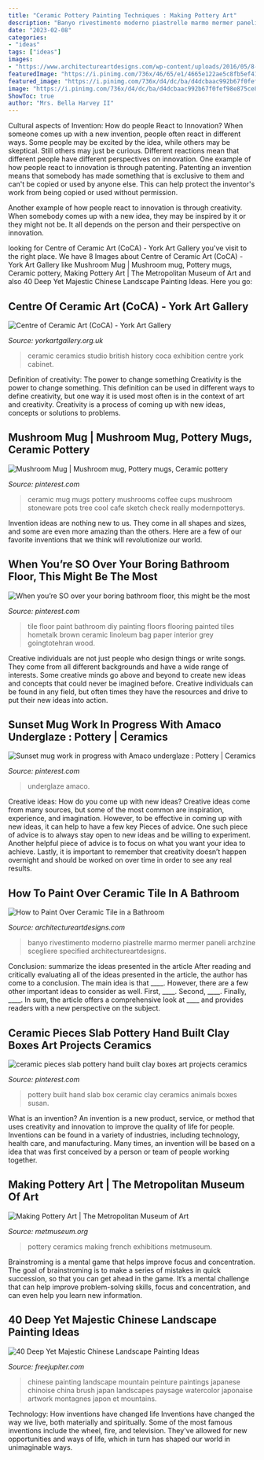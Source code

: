 ```yaml
---
title: "Ceramic Pottery Painting Techniques : Making Pottery Art"
description: "Banyo rivestimento moderno piastrelle marmo mermer paneli archzine scegliere specified architectureartdesigns"
date: "2023-02-08"
categories:
- "ideas"
tags: ["ideas"]
images:
- "https://www.architectureartdesigns.com/wp-content/uploads/2016/05/8-52.jpg"
featuredImage: "https://i.pinimg.com/736x/46/65/e1/4665e122ae5c8fb5ef41066b7cd39659.jpg"
featured_image: "https://i.pinimg.com/736x/d4/dc/ba/d4dcbaac992b67f0fef98e875ce8f5d8.jpg"
image: "https://i.pinimg.com/736x/d4/dc/ba/d4dcbaac992b67f0fef98e875ce8f5d8.jpg"
ShowToc: true
author: "Mrs. Bella Harvey II"
---
```



Cultural aspects of Invention: How do people React to Innovation?
When someone comes up with a new invention, people often react in different ways. Some people may be excited by the idea, while others may be skeptical. Still others may just be curious. Different reactions mean that different people have different perspectives on innovation. 
One example of how people react to innovation is through patenting. Patenting an invention means that somebody has made something that is exclusive to them and can't be copied or used by anyone else. This can help protect the inventor's work from being copied or used without permission. 

Another example of how people react to innovation is through creativity. When somebody comes up with a new idea, they may be inspired by it or they might not be. It all depends on the person and their perspective on innovation.

	

		
looking for Centre of Ceramic Art (CoCA) - York Art Gallery you've visit to the right place. We have 8 Images about Centre of Ceramic Art (CoCA) - York Art Gallery like Mushroom Mug | Mushroom mug, Pottery mugs, Ceramic pottery, Making Pottery Art | The Metropolitan Museum of Art and also 40 Deep Yet Majestic Chinese Landscape Painting Ideas. Here you go:
		
    
## Centre Of Ceramic Art (CoCA) - York Art Gallery

<img loading=lazy src="https://www.yorkartgallery.org.uk/wp-content/uploads/sites/5/2015/07/Murray-Cabinet-3-1280x853.jpg" onerror="this.onerror=null;this.src='https://tse1.mm.bing.net/th?id=OIP.eHWmL-jdUV2yRseqMeKIcQHaE7&amp;pid=15.1';" alt="Centre of Ceramic Art (CoCA) - York Art Gallery">

_Source: yorkartgallery.org.uk_

>ceramic ceramics studio british history coca exhibition centre york cabinet. 

	

Definition of creativity: The power to change something
Creativity is the power to change something. This definition can be used in different ways to define creativity, but one way it is used most often is in the context of art and creativity. Creativity is a process of coming up with new ideas, concepts or solutions to problems.

    
## Mushroom Mug | Mushroom Mug, Pottery Mugs, Ceramic Pottery

<img loading=lazy src="https://i.pinimg.com/originals/13/3d/ce/133dce27123356939422c68b0d8226a0.jpg" onerror="this.onerror=null;this.src='https://tse2.mm.bing.net/th?id=OIP.Vxttz7AACnf3Z9-a9NFkuwHaLH&amp;pid=15.1';" alt="Mushroom Mug | Mushroom mug, Pottery mugs, Ceramic pottery">

_Source: pinterest.com_

>ceramic mug mugs pottery mushrooms coffee cups mushroom stoneware pots tree cool cafe sketch check really modernpotterys. 

	

Invention ideas are nothing new to us. They come in all shapes and sizes, and some are even more amazing than the others. Here are a few of our favorite inventions that we think will revolutionize our world.

    
## When You’re SO Over Your Boring Bathroom Floor, This Might Be The Most

<img loading=lazy src="https://i.pinimg.com/736x/46/65/e1/4665e122ae5c8fb5ef41066b7cd39659.jpg" onerror="this.onerror=null;this.src='https://tse4.mm.bing.net/th?id=OIP.uhrq73GziBvZEXfP9GZFzwHaJ3&amp;pid=15.1';" alt="When you’re SO over your boring bathroom floor, this might be the most">

_Source: pinterest.com_

>tile floor paint bathroom diy painting floors flooring painted tiles hometalk brown ceramic linoleum bag paper interior grey goingtotehran wood. 

	

Creative individuals are not just people who design things or write songs. They come from all different backgrounds and have a wide range of interests. Some creative minds go above and beyond to create new ideas and concepts that could never be imagined before. Creative individuals can be found in any field, but often times they have the resources and drive to put their new ideas into action.

    
## Sunset Mug Work In Progress With Amaco Underglaze : Pottery | Ceramics

<img loading=lazy src="https://i.pinimg.com/736x/d4/dc/ba/d4dcbaac992b67f0fef98e875ce8f5d8.jpg" onerror="this.onerror=null;this.src='https://tse1.mm.bing.net/th?id=OIP.dzTRobnCLXR7JKdzpy3P9wHaJQ&amp;pid=15.1';" alt="Sunset mug work in progress with Amaco underglaze : Pottery | Ceramics">

_Source: pinterest.com_

>underglaze amaco. 

	

Creative ideas: How do you come up with new ideas?
Creative ideas come from many sources, but some of the most common are inspiration, experience, and imagination. However, to be effective in coming up with new ideas, it can help to have a few key Pieces of advice. One such piece of advice is to always stay open to new ideas and be willing to experiment. Another helpful piece of advice is to focus on what you want your idea to achieve. Lastly, it is important to remember that creativity doesn’t happen overnight and should be worked on over time in order to see any real results.

    
## How To Paint Over Ceramic Tile In A Bathroom

<img loading=lazy src="https://www.architectureartdesigns.com/wp-content/uploads/2016/05/8-52.jpg" onerror="this.onerror=null;this.src='https://tse1.mm.bing.net/th?id=OIP.2cCKx9ImOquel_HLK4BSSQHaFj&amp;pid=15.1';" alt="How to Paint Over Ceramic Tile in a Bathroom">

_Source: architectureartdesigns.com_

>banyo rivestimento moderno piastrelle marmo mermer paneli archzine scegliere specified architectureartdesigns. 

	

Conclusion: summarize the ideas presented in the article
After reading and critically evaluating all of the ideas presented in the article, the author has come to a conclusion. The main idea is that ____. However, there are a few other important ideas to consider as well. First, ____. Second, ____. Finally, ____. In sum, the article offers a comprehensive look at ____ and provides readers with a new perspective on the subject.

    
## Ceramic Pieces Slab Pottery Hand Built Clay Boxes Art Projects Ceramics

<img loading=lazy src="https://i.pinimg.com/736x/9a/4e/cd/9a4ecd5eae1ae9bbca724b3c53a568c1.jpg" onerror="this.onerror=null;this.src='https://tse1.mm.bing.net/th?id=OIP.jTEQoDNyeyUmTvFFGkNy6QHaJ3&amp;pid=15.1';" alt="ceramic pieces slab pottery hand built clay boxes art projects ceramics">

_Source: pinterest.com_

>pottery built hand slab box ceramic clay ceramics animals boxes susan. 

	

What is an invention?
An invention is a new product, service, or method that uses creativity and innovation to improve the quality of life for people. Inventions can be found in a variety of industries, including technology, health care, and manufacturing. Many times, an invention will be based on a idea that was first conceived by a person or team of people working together.

    
## Making Pottery Art | The Metropolitan Museum Of Art

<img loading=lazy src="http://www.metmuseum.org/-/media/images/exhibitions/2014/making-pottery-art/makingpotteryart_webasset_1535x1535.jpg" onerror="this.onerror=null;this.src='https://tse4.mm.bing.net/th?id=OIP.jGGLtDn_w1NW5Q2dtpZPpgHaHa&amp;pid=15.1';" alt="Making Pottery Art | The Metropolitan Museum of Art">

_Source: metmuseum.org_

>pottery ceramics making french exhibitions metmuseum. 

	

Brainstroming is a mental game that helps improve focus and concentration. The goal of brainstroming is to make a series of mistakes in quick succession, so that you can get ahead in the game. It’s a mental challenge that can help improve problem-solving skills, focus and concentration, and can even help you learn new information.

    
## 40 Deep Yet Majestic Chinese Landscape Painting Ideas

<img loading=lazy src="http://www.freejupiter.com/wp-content/uploads/2018/04/Chinese-Landscape-Painting-Ideas-15.jpg" onerror="this.onerror=null;this.src='https://tse4.mm.bing.net/th?id=OIP.5_jhMkWayE_Z1I_4M741lgHaKr&amp;pid=15.1';" alt="40 Deep Yet Majestic Chinese Landscape Painting Ideas">

_Source: freejupiter.com_

>chinese painting landscape mountain peinture paintings japanese chinoise china brush japan landscapes paysage watercolor japonaise artwork montagnes japon et mountains. 

	

Technology: How inventions have changed life
Inventions have changed the way we live, both materially and spiritually. Some of the most famous inventions include the wheel, fire, and television. They've allowed for new opportunities and ways of life, which in turn has shaped our world in unimaginable ways.

